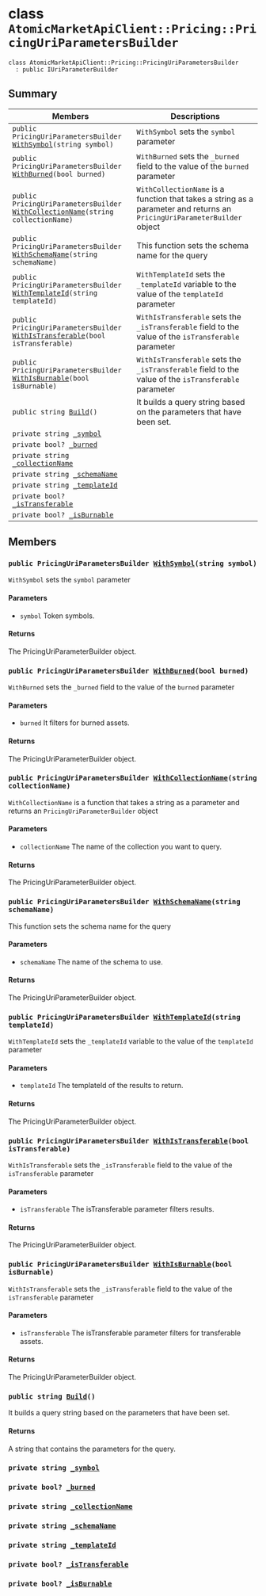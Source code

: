 # class `AtomicMarketApiClient::Pricing::PricingUriParametersBuilder` 

```
class AtomicMarketApiClient::Pricing::PricingUriParametersBuilder
  : public IUriParameterBuilder
```

## Summary

 Members                        | Descriptions                                
--------------------------------|---------------------------------------------
`public PricingUriParametersBuilder `[`WithSymbol`](#class_atomic_market_api_client_1_1_pricing_1_1_pricing_uri_parameters_builder_1a09ad8b6a8d73526f5a0fc20c76894819)`(string symbol)` | `WithSymbol` sets the `symbol` parameter
`public PricingUriParametersBuilder `[`WithBurned`](#class_atomic_market_api_client_1_1_pricing_1_1_pricing_uri_parameters_builder_1a4f7c02ab695e063599b873e235d5ce47)`(bool burned)` | `WithBurned` sets the `_burned` field to the value of the `burned` parameter
`public PricingUriParametersBuilder `[`WithCollectionName`](#class_atomic_market_api_client_1_1_pricing_1_1_pricing_uri_parameters_builder_1ade45698cd327201f24270ccede733cd3)`(string collectionName)` | `WithCollectionName` is a function that takes a string as a parameter and returns an `PricingUriParameterBuilder` object
`public PricingUriParametersBuilder `[`WithSchemaName`](#class_atomic_market_api_client_1_1_pricing_1_1_pricing_uri_parameters_builder_1a3728ef603ca60a309fe59e96213208b5)`(string schemaName)` | This function sets the schema name for the query
`public PricingUriParametersBuilder `[`WithTemplateId`](#class_atomic_market_api_client_1_1_pricing_1_1_pricing_uri_parameters_builder_1a56b890f7fa617e3ae6908264cb6fca6d)`(string templateId)` | `WithTemplateId` sets the `_templateId` variable to the value of the `templateId` parameter
`public PricingUriParametersBuilder `[`WithIsTransferable`](#class_atomic_market_api_client_1_1_pricing_1_1_pricing_uri_parameters_builder_1a6520a84e79a0e115c121cafc67cf6cf1)`(bool isTransferable)` | `WithIsTransferable` sets the `_isTransferable` field to the value of the `isTransferable` parameter
`public PricingUriParametersBuilder `[`WithIsBurnable`](#class_atomic_market_api_client_1_1_pricing_1_1_pricing_uri_parameters_builder_1a373cece648672a58d814966f3bc91b60)`(bool isBurnable)` | `WithIsTransferable` sets the `_isTransferable` field to the value of the `isTransferable` parameter
`public string `[`Build`](#class_atomic_market_api_client_1_1_pricing_1_1_pricing_uri_parameters_builder_1a933ab72b517a9c3879ef78b27a2483bf)`()` | It builds a query string based on the parameters that have been set.
`private string `[`_symbol`](#class_atomic_market_api_client_1_1_pricing_1_1_pricing_uri_parameters_builder_1a26c189f7d4c40f40f09ace24c4ccb945) | 
`private bool? `[`_burned`](#class_atomic_market_api_client_1_1_pricing_1_1_pricing_uri_parameters_builder_1a88325c0b6dc8cb4a570b2faaca18efa7) | 
`private string `[`_collectionName`](#class_atomic_market_api_client_1_1_pricing_1_1_pricing_uri_parameters_builder_1a10ec2fa990c6478bc519b1e57e1ab2aa) | 
`private string `[`_schemaName`](#class_atomic_market_api_client_1_1_pricing_1_1_pricing_uri_parameters_builder_1a2f9a887fd4dfcf60bfe4240a27085724) | 
`private string `[`_templateId`](#class_atomic_market_api_client_1_1_pricing_1_1_pricing_uri_parameters_builder_1a06f918051fc7b04615854510caa85934) | 
`private bool? `[`_isTransferable`](#class_atomic_market_api_client_1_1_pricing_1_1_pricing_uri_parameters_builder_1a44e26246620bd9d4efa97c195a356672) | 
`private bool? `[`_isBurnable`](#class_atomic_market_api_client_1_1_pricing_1_1_pricing_uri_parameters_builder_1a6020acf0c5cb6f447cfe5ba95579e74d) | 

## Members

### `public PricingUriParametersBuilder `[`WithSymbol`](#class_atomic_market_api_client_1_1_pricing_1_1_pricing_uri_parameters_builder_1a09ad8b6a8d73526f5a0fc20c76894819)`(string symbol)` 

`WithSymbol` sets the `symbol` parameter

#### Parameters
* `symbol` Token symbols.

#### Returns
The PricingUriParameterBuilder object.

### `public PricingUriParametersBuilder `[`WithBurned`](#class_atomic_market_api_client_1_1_pricing_1_1_pricing_uri_parameters_builder_1a4f7c02ab695e063599b873e235d5ce47)`(bool burned)` 

`WithBurned` sets the `_burned` field to the value of the `burned` parameter

#### Parameters
* `burned` It filters for burned assets.

#### Returns
The PricingUriParameterBuilder object.

### `public PricingUriParametersBuilder `[`WithCollectionName`](#class_atomic_market_api_client_1_1_pricing_1_1_pricing_uri_parameters_builder_1ade45698cd327201f24270ccede733cd3)`(string collectionName)` 

`WithCollectionName` is a function that takes a string as a parameter and returns an `PricingUriParameterBuilder` object

#### Parameters
* `collectionName` The name of the collection you want to query.

#### Returns
The PricingUriParameterBuilder object.

### `public PricingUriParametersBuilder `[`WithSchemaName`](#class_atomic_market_api_client_1_1_pricing_1_1_pricing_uri_parameters_builder_1a3728ef603ca60a309fe59e96213208b5)`(string schemaName)` 

This function sets the schema name for the query

#### Parameters
* `schemaName` The name of the schema to use.

#### Returns
The PricingUriParameterBuilder object.

### `public PricingUriParametersBuilder `[`WithTemplateId`](#class_atomic_market_api_client_1_1_pricing_1_1_pricing_uri_parameters_builder_1a56b890f7fa617e3ae6908264cb6fca6d)`(string templateId)` 

`WithTemplateId` sets the `_templateId` variable to the value of the `templateId` parameter

#### Parameters
* `templateId` The templateId of the results to return.

#### Returns
The PricingUriParameterBuilder object.

### `public PricingUriParametersBuilder `[`WithIsTransferable`](#class_atomic_market_api_client_1_1_pricing_1_1_pricing_uri_parameters_builder_1a6520a84e79a0e115c121cafc67cf6cf1)`(bool isTransferable)` 

`WithIsTransferable` sets the `_isTransferable` field to the value of the `isTransferable` parameter

#### Parameters
* `isTransferable` The isTransferable parameter filters results.

#### Returns
The PricingUriParameterBuilder object.

### `public PricingUriParametersBuilder `[`WithIsBurnable`](#class_atomic_market_api_client_1_1_pricing_1_1_pricing_uri_parameters_builder_1a373cece648672a58d814966f3bc91b60)`(bool isBurnable)` 

`WithIsTransferable` sets the `_isTransferable` field to the value of the `isTransferable` parameter

#### Parameters
* `isTransferable` The isTransferable parameter filters for transferable assets.

#### Returns
The PricingUriParameterBuilder object.

### `public string `[`Build`](#class_atomic_market_api_client_1_1_pricing_1_1_pricing_uri_parameters_builder_1a933ab72b517a9c3879ef78b27a2483bf)`()` 

It builds a query string based on the parameters that have been set.

#### Returns
A string that contains the parameters for the query.

### `private string `[`_symbol`](#class_atomic_market_api_client_1_1_pricing_1_1_pricing_uri_parameters_builder_1a26c189f7d4c40f40f09ace24c4ccb945) 

### `private bool? `[`_burned`](#class_atomic_market_api_client_1_1_pricing_1_1_pricing_uri_parameters_builder_1a88325c0b6dc8cb4a570b2faaca18efa7) 

### `private string `[`_collectionName`](#class_atomic_market_api_client_1_1_pricing_1_1_pricing_uri_parameters_builder_1a10ec2fa990c6478bc519b1e57e1ab2aa) 

### `private string `[`_schemaName`](#class_atomic_market_api_client_1_1_pricing_1_1_pricing_uri_parameters_builder_1a2f9a887fd4dfcf60bfe4240a27085724) 

### `private string `[`_templateId`](#class_atomic_market_api_client_1_1_pricing_1_1_pricing_uri_parameters_builder_1a06f918051fc7b04615854510caa85934) 

### `private bool? `[`_isTransferable`](#class_atomic_market_api_client_1_1_pricing_1_1_pricing_uri_parameters_builder_1a44e26246620bd9d4efa97c195a356672) 

### `private bool? `[`_isBurnable`](#class_atomic_market_api_client_1_1_pricing_1_1_pricing_uri_parameters_builder_1a6020acf0c5cb6f447cfe5ba95579e74d) 


